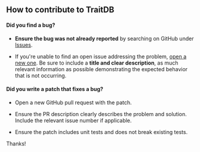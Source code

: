 ## How to contribute to TraitDB

#### **Did you find a bug?**

* **Ensure the bug was not already reported** by searching on GitHub under [Issues](https://github.com/NESCent/TraitDB/issues).

* If you're unable to find an open issue addressing the problem, [open a new one](https://github.com/NESCent/TraitDB/issues/new). Be sure to include a **title and clear description**, as much relevant information as possible demonstrating the expected behavior that is not occurring.

#### **Did you write a patch that fixes a bug?**

* Open a new GitHub pull request with the patch.

* Ensure the PR description clearly describes the problem and solution. Include the relevant issue number if applicable.

* Ensure the patch includes unit tests and does not break existing tests.

Thanks!
